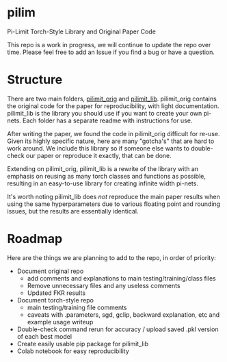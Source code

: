 # pilim
Pi-Limit Torch-Style Library and Original Paper Code

This repo is a work in progress, we will continue to update the repo over time. Please feel free to add an Issue if you find a bug or have a question.


# Structure

There are two main folders, [pilimit_orig](pilimit_orig) and [pilimit_lib](pilimit_lib). pilimit_orig contains the original code for the paper for reproducibility, with light documentation. pilimit_lib is the library you should use if you want to create your own pi-nets. Each folder has a separate readme with instructions for use.

After writing the paper, we found the code in pilimit_orig difficult for re-use. Given its highly specific nature, here are many "gotcha's" that are hard to work around. We include this library so if someone else wants to double-check our paper or reproduce it exactly, that can be done. 

Extending on pilimit_orig, pilimit_lib is a rewrite of the library with an emphasis on reusing as many torch classes and functions as possible, resulting in an easy-to-use library for creating infinite width pi-nets. 

It's worth noting pilimit_lib does *not* reproduce the main paper results when using the same hyperparameters due to various floating point and rounding issues, but the results are essentially identical.

# Roadmap

Here are the things we are planning to add to the repo, in order of priority:

- Document original repo
  - add comments and explanations to main testing/training/class files
  - Remove unnecessary files and any useless comments
  - Updated FKR  results
- Document torch-style repo
  - main testing/training file comments
  - caveats with .parameters, sgd, gclip, backward explanation, etc and example usage writeup
- Double-check command rerun for accuracy / upload saved .pkl version of each best model
- Create easily usable pip package for pilimit_lib
- Colab notebook for easy reproducibility